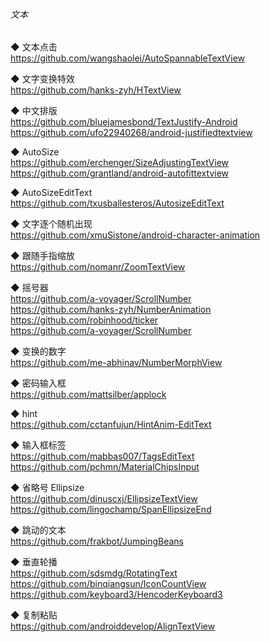 ###### 文本

◆ 文本点击  
https://github.com/wangshaolei/AutoSpannableTextView  

◆ 文字变换特效  
https://github.com/hanks-zyh/HTextView  


◆ 中文排版  
https://github.com/bluejamesbond/TextJustify-Android  
https://github.com/ufo22940268/android-justifiedtextview  

◆ AutoSize  
https://github.com/erchenger/SizeAdjustingTextView  
https://github.com/grantland/android-autofittextview  

◆ AutoSizeEditText  
https://github.com/txusballesteros/AutosizeEditText  


◆ 文字逐个随机出现  
https://github.com/xmuSistone/android-character-animation  


◆ 跟随手指缩放  
https://github.com/nomanr/ZoomTextView  

◆ 摇号器  
https://github.com/a-voyager/ScrollNumber  
https://github.com/hanks-zyh/NumberAnimation  
https://github.com/robinhood/ticker  
https://github.com/a-voyager/ScrollNumber  

◆ 变换的数字  
https://github.com/me-abhinav/NumberMorphView  


◆ 密码输入框  
https://github.com/mattsilber/applock  


◆ hint  
https://github.com/cctanfujun/HintAnim-EditText  

◆ 输入框标签  
https://github.com/mabbas007/TagsEditText  
https://github.com/pchmn/MaterialChipsInput  


◆ 省略号 Ellipsize   
https://github.com/dinuscxj/EllipsizeTextView  
https://github.com/lingochamp/SpanEllipsizeEnd  


◆ 跳动的文本  
https://github.com/frakbot/JumpingBeans  


◆ 垂直轮播  
https://github.com/sdsmdg/RotatingText  
https://github.com/binqiangsun/IconCountView  
https://github.com/keyboard3/HencoderKeyboard3  

◆ 复制粘贴  
https://github.com/androiddevelop/AlignTextView  

